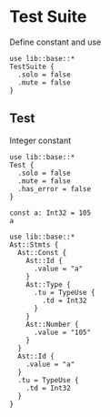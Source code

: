 # Test Suite
Define constant and use

```cent
use lib::base::*
TestSuite {
  .solo = false
  .mute = false
}
```

## Test
Integer constant

```cent
use lib::base::*
Test {
  .solo = false
  .mute = false
  .has_error = false
}
```

```akela
const a: Int32 = 105
a
```

```cent
use lib::base::*
Ast::Stmts {
  Ast::Const {
    Ast::Id {
      .value = "a"
    }
    Ast::Type {
      .tu = TypeUse {
        .td = Int32
      }
    }
    Ast::Number {
      .value = "105"
    }
  }
  Ast::Id {
    .value = "a"
  }
  .tu = TypeUse {
    .td = Int32
  }
}
```
